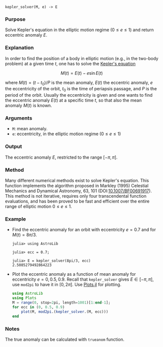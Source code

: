 ```
kepler_solver(M, e) -> E
```

### Purpose

Solve Kepler's equation in the elliptic motion regime ($0 ≤ e ≤ 1$) and return eccentric anomaly $E$.

### Explanation

In order to find the position of a body in elliptic motion (e.g., in the two-body problem) at a given time $t$, one has to solve the [Kepler's equation](https://en.wikipedia.org/wiki/Kepler%27s_equation)

$$
M(t) = E(t) - e \sin E(t)
$$

where $M(t) = (t - t_0)/P$ is the mean anomaly, $E(t)$ the eccentric anomaly, $e$ the eccentricity of the orbit, $t_0$ is the time of periapsis passage, and $P$ is the period of the orbit.  Usually the eccentricity is given and one wants to find the eccentric anomaly $E(t)$ at a specific time $t$, so that also the mean anomaly $M(t)$ is known.

### Arguments

  * `M`: mean anomaly.
  * `e`: eccentricity, in the elliptic motion regime ($0 ≤ e ≤ 1$)

### Output

The eccentric anomaly $E$, restricted to the range $[-π, π]$.

### Method

Many different numerical methods exist to solve Kepler's equation.  This function implements the algorithm proposed in Markley (1995) Celestial Mechanics and Dynamical Astronomy, 63, 101 (DOI:[10.1007/BF00691917](http://dx.doi.org/10.1007/BF00691917)).  This method is not iterative, requires only four transcendental function evaluations, and has been proved to be fast and efficient over the entire range of elliptic motion $0 ≤ e ≤ 1$.

### Example

  * Find the eccentric anomaly for an orbit with eccentricity $e = 0.7$ and for $M(t) = 8π/3$.

    ```jldoctest
    julia> using AstroLib

    julia> ecc = 0.7;

    julia> E = kepler_solver(8pi/3, ecc)
    2.5085279492864223
    ```
  * Plot the eccentric anomaly as a function of mean anomaly for eccentricity $e = 0, 0.5, 0.9$.  Recall that `kepler_solver` gives $E ∈ [-π, π]$, use `mod2pi` to have it in $[0, 2π]$.  Use [Plots.jl](https://github.com/JuliaPlots/Plots.jl/) for plotting.

    ```julia
    using AstroLib
    using Plots
    M = range(0, stop=2pi, length=1001)[1:end-1];
    for ecc in (0, 0.5, 0.9)
        plot(M, mod2pi.(kepler_solver.(M, ecc)))
    end
    ```

### Notes

The true anomaly can be calculated with `trueanom` function.
